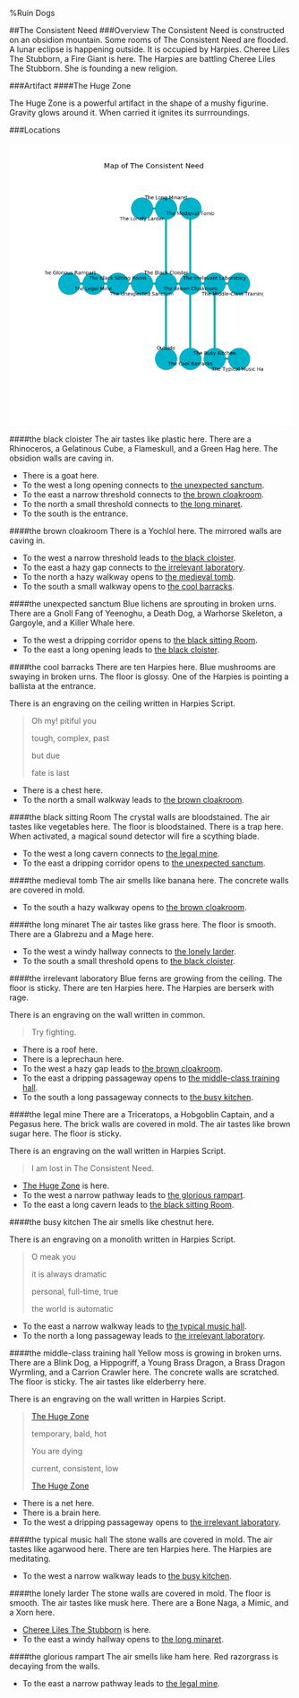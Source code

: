 %Ruin Dogs

##The Consistent Need
###Overview
The Consistent Need is constructed on an obsidion mountain. Some rooms of The Consistent Need are flooded. A lunar eclipse is happening outside. It is occupied by Harpies. <a name="Cheree-Liles-The-Stubborn"></a>Cheree Liles The Stubborn, a Fire Giant is here. The Harpies are battling Cheree Liles The Stubborn. She  is founding a new religion. 



###Artifact
####<a name="The-Huge-Zone"></a>The Huge Zone


The Huge Zone is a powerful artifact in the shape of a mushy figurine. Gravity glows around it. When carried it ignites its surrroundings. 





###Locations


![](../v2/images/The-Consistent-Need.png)

####<a name="the-black-cloister"></a>the black cloister
The air tastes like plastic here. There are a Rhinoceros, a Gelatinous Cube, a Flameskull, and a Green Hag here. The obsidion walls are caving in. 



* There is a goat here.
* To the west a long opening connects to [the unexpected sanctum](#the-unexpected-sanctum).
* To the east a narrow threshold connects to [the brown cloakroom](#the-brown-cloakroom).
* To the north a small threshold connects to [the long minaret](#the-long-minaret).
* To the south is the entrance.


####<a name="the-brown-cloakroom"></a>the brown cloakroom
There is a Yochlol here. The mirrored walls are caving in. 



* To the west a narrow threshold leads to [the black cloister](#the-black-cloister).
* To the east a hazy gap connects to [the irrelevant laboratory](#the-irrelevant-laboratory).
* To the north a hazy walkway opens to [the medieval tomb](#the-medieval-tomb).
* To the south a small walkway opens to [the cool barracks](#the-cool-barracks).


####<a name="the-unexpected-sanctum"></a>the unexpected sanctum
Blue lichens are sprouting in broken urns. There are a Gnoll Fang of Yeenoghu, a Death Dog, a Warhorse Skeleton, a Gargoyle, and a Killer Whale here. 



* To the west a dripping corridor opens to [the black sitting Room](#the-black-sitting-Room).
* To the east a long opening leads to [the black cloister](#the-black-cloister).


####<a name="the-cool-barracks"></a>the cool barracks
There are ten Harpies here. Blue mushrooms are swaying in broken urns. The floor is glossy. One of the Harpies is pointing a ballista at the entrance. 

There is an engraving on the ceiling written in Harpies Script. 

> Oh my! pitiful you
>
> tough, complex, past
>
> but due
>
> fate is last
>


* There is a chest here.
* To the north a small walkway leads to [the brown cloakroom](#the-brown-cloakroom).


####<a name="the-black-sitting-Room"></a>the black sitting Room
The crystal walls are bloodstained. The air tastes like vegetables here. The floor is bloodstained. There is a trap here. When activated, a magical sound detector will fire a scything blade. 



* To the west a long cavern connects to [the legal mine](#the-legal-mine).
* To the east a dripping corridor opens to [the unexpected sanctum](#the-unexpected-sanctum).


####<a name="the-medieval-tomb"></a>the medieval tomb
The air smells like banana here. The concrete walls are covered in mold. 



* To the south a hazy walkway opens to [the brown cloakroom](#the-brown-cloakroom).


####<a name="the-long-minaret"></a>the long minaret
The air tastes like grass here. The floor is smooth. There are a Glabrezu and a Mage here. 



* To the west a windy hallway connects to [the lonely larder](#the-lonely-larder).
* To the south a small threshold opens to [the black cloister](#the-black-cloister).


####<a name="the-irrelevant-laboratory"></a>the irrelevant laboratory
Blue ferns are growing from the ceiling. The floor is sticky. There are ten Harpies here. The Harpies are berserk with rage. 

There is an engraving on the wall written in common. 

> Try fighting.
>


* There is a roof here.
* There is a leprechaun here.
* To the west a hazy gap leads to [the brown cloakroom](#the-brown-cloakroom).
* To the east a dripping passageway opens to [the middle-class training hall](#the-middle-class-training-hall).
* To the south a long passageway connects to [the busy kitchen](#the-busy-kitchen).


####<a name="the-legal-mine"></a>the legal mine
There are a Triceratops, a Hobgoblin Captain, and a Pegasus here. The brick walls are covered in mold. The air tastes like brown sugar here. The floor is sticky. 

There is an engraving on the wall written in Harpies Script. 

> I am lost in The Consistent Need.
>


* [The Huge Zone](#The-Huge-Zone) is here.
* To the west a narrow pathway leads to [the glorious rampart](#the-glorious-rampart).
* To the east a long cavern leads to [the black sitting Room](#the-black-sitting-Room).


####<a name="the-busy-kitchen"></a>the busy kitchen
The air smells like chestnut here. 

There is an engraving on a monolith written in Harpies Script. 

> O meak you
>
> it is always dramatic
>
> personal, full-time, true
>
> the world is automatic
>


* To the east a narrow walkway leads to [the typical music hall](#the-typical-music-hall).
* To the north a long passageway leads to [the irrelevant laboratory](#the-irrelevant-laboratory).


####<a name="the-middle-class-training-hall"></a>the middle-class training hall
Yellow moss is growing in broken urns. There are a Blink Dog, a Hippogriff, a Young Brass Dragon, a Brass Dragon Wyrmling, and a Carrion Crawler here. The concrete walls are scratched. The floor is sticky. The air tastes like elderberry here. 

There is an engraving on the wall written in Harpies Script. 

> [The Huge Zone](#The-Huge-Zone)
>
> temporary, bald, hot
>
> You are dying
>
> current, consistent, low
>
> [The Huge Zone](#The-Huge-Zone)
>


* There is a net here.
* There is a brain here.
* To the west a dripping passageway opens to [the irrelevant laboratory](#the-irrelevant-laboratory).


####<a name="the-typical-music-hall"></a>the typical music hall
The stone walls are covered in mold. The air tastes like agarwood here. There are ten Harpies here. The Harpies are meditating. 



* To the west a narrow walkway leads to [the busy kitchen](#the-busy-kitchen).


####<a name="the-lonely-larder"></a>the lonely larder
The stone walls are covered in mold. The floor is smooth. The air tastes like musk here. There are a Bone Naga, a Mimic, and a Xorn here. 



* [Cheree Liles The Stubborn](#Cheree-Liles-The-Stubborn) is here.
* To the east a windy hallway opens to [the long minaret](#the-long-minaret).


####<a name="the-glorious-rampart"></a>the glorious rampart
The air smells like ham here. Red razorgrass is decaying from the walls. 



* To the east a narrow pathway leads to [the legal mine](#the-legal-mine).


